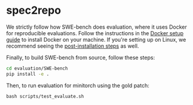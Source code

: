 # spec2repo

We strictly follow how SWE-bench does evaluation, where it uses Docker for reproducible evaluations.
Follow the instructions in the [Docker setup guide](https://docs.docker.com/engine/install/) to install Docker on your machine.
If you're setting up on Linux, we recommend seeing the [post-installation steps](https://docs.docker.com/engine/install/linux-postinstall/) as well.

Finally, to build SWE-bench from source, follow these steps:
```bash
cd evaluation/SWE-bench
pip install -e .
```

Then, to run evaluation for minitorch using the gold patch:
```
bash scripts/test_evaluate.sh
```
